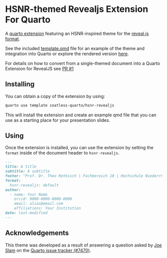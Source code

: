 # HSNR-themed Revealjs Extension For Quarto

A [quarto extension](https://quarto.org/docs/extensions/) featuring an HSNR-inspired theme for the [reveal.js format](https://quarto.org/docs/presentations/revealjs/).

See the included [template.qmd](template.qmd) file for an example of the theme and integration into Quarto or explore the rendered version [here](http://quarto.thecoatlessprofessor.com/hsnr-revealjs/).

For details on how to convert from a single-themed document into a Quarto Extension for RevealJS see [PR #1](https://github.com/coatless-quarto/hsnr-revealjs/pull/1)

## Installing

You can obtain a copy of the extension by using:

```bash
quarto use template coatless-quarto/hsnr-revealjs
```

This will install the extension and create an example qmd file that
you can use as a starting place for your presentation slides.

## Using

Once the extension is installed, you can use the extension by setting the `format` inside of the document header to `hsnr-revealjs`.

```markdown
---
title: A title
subtitle: A subtitle
footer: "Prof. Dr. Theo Rethisch | Fachbereich 10 | Hochschule Niederrhein"
format:
  hsnr-revealjs: default
author:
  - name: Your Name
    orcid: 0000-0000-0000-0000
    email: alias@email.com
    affiliations: Your Institution
date: last-modified
---
```

## Acknowledgements

This theme was developed as a result of answering a question asked by [Joe Slam](https://github.com/produnis) on the [Quarto issue tracker (#7470)](https://github.com/quarto-dev/quarto-cli/issues/7470#issuecomment-1875929330).

